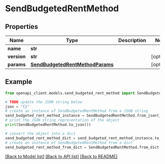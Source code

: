 # SendBudgetedRentMethod


## Properties

Name | Type | Description | Notes
------------ | ------------- | ------------- | -------------
**name** | **str** |  | 
**version** | **str** |  | [optional] 
**params** | [**SendBudgetedRentMethodParams**](SendBudgetedRentMethodParams.md) |  | [optional] 

## Example

```python
from openapi_client.models.send_budgeted_rent_method import SendBudgetedRentMethod

# TODO update the JSON string below
json = "{}"
# create an instance of SendBudgetedRentMethod from a JSON string
send_budgeted_rent_method_instance = SendBudgetedRentMethod.from_json(json)
# print the JSON string representation of the object
print(SendBudgetedRentMethod.to_json())

# convert the object into a dict
send_budgeted_rent_method_dict = send_budgeted_rent_method_instance.to_dict()
# create an instance of SendBudgetedRentMethod from a dict
send_budgeted_rent_method_from_dict = SendBudgetedRentMethod.from_dict(send_budgeted_rent_method_dict)
```
[[Back to Model list]](../README.md#documentation-for-models) [[Back to API list]](../README.md#documentation-for-api-endpoints) [[Back to README]](../README.md)


